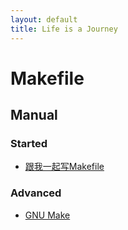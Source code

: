 ```yaml
---
layout: default
title: Life is a Journey
---
```


# Makefile
## Manual
### Started
* [跟我一起写Makefile](./%E8%B7%9F%E6%88%91%E4%B8%80%E8%B5%B7%E5%86%99Makefile.pdf)

### Advanced
* [GNU Make](./GNU%20Make.pdf)